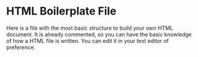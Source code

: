 <h1>HTML Boilerplate File</h1>

Here is a file with the most basic structure to build your own HTML document. It is already commented, so you can have the basic knowledge of how a HTML file is written. You can edit it in your text editor of preference.
